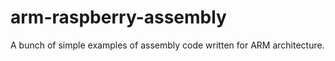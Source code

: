 # arm-raspberry-assembly
A bunch of simple examples of assembly code written for ARM architecture. 
